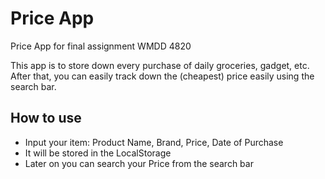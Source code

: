 # Price App

Price App for final assignment WMDD 4820

This app is to store down every purchase of daily groceries, gadget, etc.
After that, you can easily track down the (cheapest) price easily using the search bar.

## How to use

- Input your item: Product Name, Brand, Price, Date of Purchase
- It will be stored in the LocalStorage
- Later on you can search your Price from the search bar
